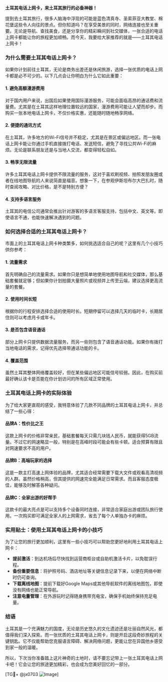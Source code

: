 **土耳其电话上网卡，来土耳其旅行的必备神器！**

提到去土耳其旅行，很多人脑海中浮现的可能是蓝色清真寺、圣索菲亚大教堂、棉花堡这些令人向往的景点。但你知道吗？在享受美景的同时，网络连接也至关重要。无论是导航、查找美食，还是分享你的精彩瞬间到社交媒体，一张合适的电话上网卡都能让你的旅程更加顺畅。而今天，我要给大家推荐的就是——土耳其电话上网卡！

### **为什么需要土耳其电话上网卡？**

如果你计划前往土耳其，无论是商务出差还是休闲旅游，选择一张优质的电话上网卡都是必不可少的。以下几点会让你明白为什么它如此重要：

#### **1. 避免高额漫游费用**
对于国内用户来说，出国后如果使用国际漫游服务，可能会面临高昂的通话费和流量费。尤其是在土耳其这样地理位置较远的国家，漫游费用可能让人望而却步。而购买一张本地电话上网卡，不仅价格实惠，还能随时随地畅享网络。

#### **2. 便捷的通讯方式**
在土耳其，许多地方的Wi-Fi信号并不稳定，尤其是在景区或偏远地区。而一张电话上网卡能让你通过手机直接拨打电话、发送短信，避免了寻找公共Wi-Fi的麻烦。无论是联系朋友还是与当地人交流，都变得轻松自如。

#### **3. 畅享无限流量**
许多土耳其电话上网卡提供不限流量的服务，这对于喜欢刷视频、拍照发朋友圈或者在线地图导航的人来说简直是福音。想象一下，在参观伊斯坦布尔大巴扎时，随时查阅攻略、对比价格，是不是特别方便？

#### **4. 支持多语言服务**
土耳其的电信公司通常会推出针对游客的多语言客服支持，包括中文、英文等。即使语言不通，也能快速解决遇到的问题。

### **如何选择合适的土耳其电话上网卡？**

市面上的土耳其电话上网卡种类繁多，如何挑选适合自己的呢？这里有几个小技巧供你参考：

#### **1. 流量需求**
首先明确自己的流量需求。如果你只是想简单地使用地图导航和社交媒体，那么基础套餐就足够；但如果你计划拍摄大量照片或视频并上传至云端，建议选择更高流量的套餐。

#### **2. 使用时间长短**
根据你的行程安排选择合适的使用时长。短期停留可以选择几天的临时卡，长期居住则可以考虑月卡或年卡。

#### **3. 是否包含语音通话**
部分上网卡只提供数据流量服务，而另一些则包含了语音通话功能。如果你有拨打当地电话的需求，记得优先选择带通话功能的卡。

#### **4. 覆盖范围**
虽然土耳其整体网络覆盖较好，但在某些偏远地区可能信号较弱。因此，在购买前最好确认该卡是否能在你计划访问的所有区域正常使用。

### **土耳其电话上网卡的实际体验**

为了给大家更直观的感受，我特意体验了几款不同品牌的土耳其电话上网卡，并总结了一些心得：

#### **品牌A：性价比之王**
这款上网卡的价格非常亲民，基础套餐每天只需几块钱人民币，就能获得5GB流量。不过它的网速略显一般，特别是在高峰时段可能会有些卡顿。适合预算有限且对网速要求不高的用户。

#### **品牌B：高端玩家的选择**
这是一款主打高速上网体验的品牌，尤其适合经常需要下载大文件或观看高清视频的人群。虽然价格稍高，但其提供的网速完全能满足日常需求。而且客服态度极佳，能够及时解答各种疑问。

#### **品牌C：全家出游的好帮手**
这款卡的最大亮点是可以支持多个设备同时连接，非常适合家庭出游或团队旅行使用。一次购买即可满足全家人的上网需求，省去了每个人单独办卡的麻烦。

### **实用贴士：使用土耳其电话上网卡的小技巧**

为了让您的旅行更加顺利，这里有一些小技巧可以帮助您更好地利用土耳其电话上网卡：

- **提前激活**：到达机场后尽快找到运营商柜台或自助机激活卡片，以免耽误行程。
- **备份重要信息**：将护照号码、酒店地址等关键信息记录下来，以便在网络中断时仍可查询。
- **下载离线地图**：提前下载好Google Maps或其他导航软件的离线地图包，即使没有网络也能正常导航。
- **注意电量管理**：在外游玩时记得随身携带充电宝，确保手机始终保持充足电量。

### **结语**

土耳其是一个充满魅力的国度，无论是历史悠久的文化遗迹还是壮丽自然风光，都值得我们深入探索。而一张优质的土耳其电话上网卡，则是开启这段奇妙旅程的关键钥匙。它不仅能帮助您克服语言障碍、解决网络问题，更能让您在异国他乡感受到家一般的温暖。

所以，下次当你准备踏上这片神奇的土地时，请不要忘记带上一张土耳其电话上网卡吧！它会让您的旅途更加精彩，也会成为您美好回忆的一部分。

[TG💪+ @jx0703 ![Image](https://github.com/user-attachments/assets/dbca1d08-cadb-493c-b0ec-ad6f7a83f270)]